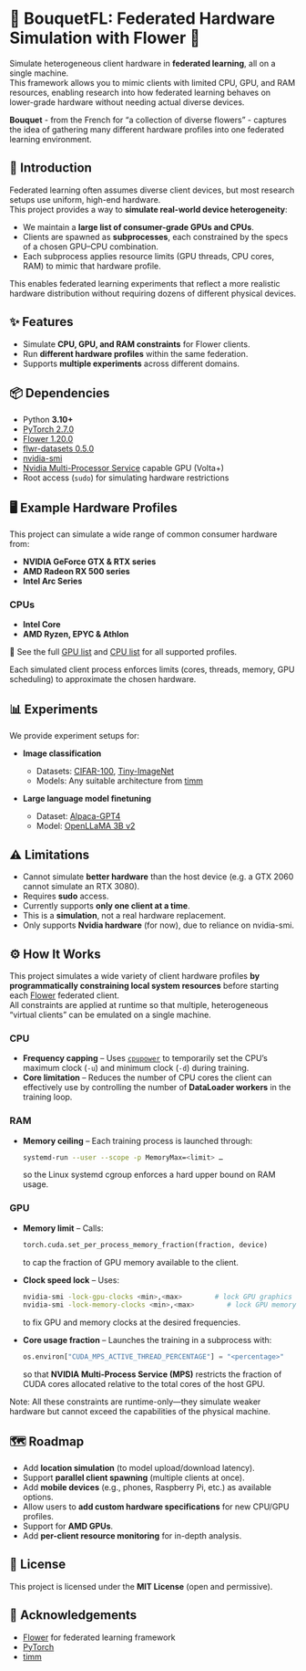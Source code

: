 # 💐 BouquetFL: Federated Hardware Simulation with Flower 💐

Simulate heterogeneous client hardware in **federated learning**, all on a single machine.  
This framework allows you to mimic clients with limited CPU, GPU, and RAM resources, enabling research into how federated learning behaves on lower-grade hardware without needing actual diverse devices.  

**Bouquet** - from the French for “a collection of diverse flowers” - captures the idea of gathering many different hardware profiles into one federated learning environment.



## 📝 Introduction
Federated learning often assumes diverse client devices, but most research setups use uniform, high-end hardware.  
This project provides a way to **simulate real-world device heterogeneity**:  

- We maintain a **large list of consumer-grade GPUs and CPUs**.  
- Clients are spawned as **subprocesses**, each constrained by the specs of a chosen GPU–CPU combination.  
- Each subprocess applies resource limits (GPU threads, CPU cores, RAM) to mimic that hardware profile.  

This enables federated learning experiments that reflect a more realistic hardware distribution without requiring dozens of different physical devices.  



## ✨ Features
- Simulate **CPU, GPU, and RAM constraints** for Flower clients.  
- Run **different hardware profiles** within the same federation.  
- Supports **multiple experiments** across different domains.


## 📦 Dependencies
- Python **3.10+**  
- [PyTorch 2.7.0](https://pytorch.org/)  
- [Flower 1.20.0](https://flower.dev/)  
- [flwr-datasets 0.5.0](https://flower.dev/docs/datasets.html)
- [nvidia-smi](https://developer.nvidia.com/system-management-interface)
- [Nvidia Multi-Processor Service](https://docs.nvidia.com/deploy/mps/index.html) capable GPU (Volta+)
- Root access (`sudo`) for simulating hardware restrictions  



## 🖥️ Example Hardware Profiles
This project can simulate a wide range of common consumer hardware from:  

- **NVIDIA GeForce GTX & RTX series**
- **AMD Radeon RX 500 series**
- **Intel Arc Series**

### CPUs
- **Intel Core**
- **AMD Ryzen, EPYC & Athlon**

📂 See the full [GPU list](bouquetfl/hardwareconf/gpus.csv) and [CPU list](bouquetfl/hardwareconf/cpus.csv) for all supported profiles.  

Each simulated client process enforces limits (cores, threads, memory, GPU scheduling) to approximate the chosen hardware.  


## 📊 Experiments
We provide experiment setups for:  

- **Image classification**  
  - Datasets: [CIFAR-100](https://www.cs.toronto.edu/~kriz/cifar.html), [Tiny-ImageNet](https://www.kaggle.com/c/tiny-imagenet)  
  - Models: Any suitable architecture from [timm](https://github.com/huggingface/pytorch-image-models)  

- **Large language model finetuning**  
  - Dataset: [Alpaca-GPT4](https://huggingface.co/datasets/vicgalle/alpaca-gpt4)  
  - Model: [OpenLLaMA 3B v2](https://huggingface.co/openlm-research/open_llama_3b_v2)  


## ⚠️ Limitations
- Cannot simulate **better hardware** than the host device (e.g. a GTX 2060 cannot simulate an RTX 3080).  
- Requires **sudo** access.  
- Currently supports **only one client at a time**.  
- This is a **simulation**, not a real hardware replacement.
- Only supports **Nvidia hardware** (for now), due to reliance on nvidia-smi.

## ⚙️ How It Works

This project simulates a wide variety of client hardware profiles **by programmatically constraining local system resources** before starting each [Flower](https://flower.dev/) federated client.  
All constraints are applied at runtime so that multiple, heterogeneous “virtual clients” can be emulated on a single machine.

### CPU
* **Frequency capping** – Uses [`cpupower`](https://linux.die.net/man/1/cpupower) to temporarily set the CPU’s maximum clock (`-u`) and minimum clock (`-d`) during training.  
* **Core limitation** – Reduces the number of CPU cores the client can effectively use by controlling the number of **DataLoader workers** in the training loop.

### RAM
* **Memory ceiling** – Each training process is launched through:
  ```bash
  systemd-run --user --scope -p MemoryMax=<limit> …
  ```
  so the Linux systemd cgroup enforces a hard upper bound on RAM usage.

### GPU

* **Memory limit** – Calls:

  ```python
  torch.cuda.set_per_process_memory_fraction(fraction, device)
  ```
  to cap the fraction of GPU memory available to the client.

* **Clock speed lock** – Uses:
  ```bash
  nvidia-smi -lock-gpu-clocks <min>,<max>        # lock GPU graphics clocks
  nvidia-smi -lock-memory-clocks <min>,<max>        # lock GPU memory clocks
  ```
  to fix GPU and memory clocks at the desired frequencies.

* **Core usage fraction** – Launches the training in a subprocess with:
  ```python
  os.environ["CUDA_MPS_ACTIVE_THREAD_PERCENTAGE"] = "<percentage>"
  ```
  so that **NVIDIA Multi-Process Service (MPS)** restricts the fraction of CUDA cores allocated relative to the total cores of the host GPU.

Note: All these constraints are runtime-only—they simulate weaker hardware but cannot exceed the capabilities of the physical machine.

## 🗺️ Roadmap
- Add **location simulation** (to model upload/download latency).  
- Support **parallel client spawning** (multiple clients at once).
- Add **mobile devices** (e.g., phones, Raspberry Pi, etc.) as available options.
- Allow users to **add custom hardware specifications** for new CPU/GPU profiles.
- Support for **AMD GPUs**.
- Add **per-client resource monitoring** for in-depth analysis.



## 📜 License
This project is licensed under the **MIT License** (open and permissive).  



## 🙏 Acknowledgements
- [Flower](https://flower.dev/) for federated learning framework  
- [PyTorch](https://pytorch.org/)  
- [timm](https://github.com/huggingface/pytorch-image-models)  



















